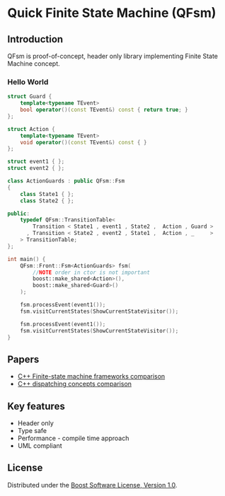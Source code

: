Quick Finite State Machine (QFsm)
================================

## Introduction
QFsm is proof-of-concept, header only library implementing Finite State Machine concept.

### Hello World

```cpp
struct Guard {
    template<typename TEvent>
    bool operator()(const TEvent&) const { return true; }
};

struct Action {
    template<typename TEvent>
    void operator()(const TEvent&) const { }
};

struct event1 { };
struct event2 { };

class ActionGuards : public QFsm::Fsm
{
    class State1 { };
    class State2 { };

public:
    typedef QFsm::TransitionTable<
        Transition < State1 , event1 , State2 ,  Action , Guard >
      , Transition < State2 , event2 , State1 ,  Action , _     >
    > TransitionTable;
};

int main() {
    QFsm::Front::Fsm<ActionGuards> fsm(
        //NOTE order in ctor is not important
        boost::make_shared<Action>(),
        boost::make_shared<Guard>()
    );

    fsm.processEvent(event1());
    fsm.visitCurrentStates(ShowCurrentStateVisitor());

    fsm.processEvent(event1());
    fsm.visitCurrentStates(ShowCurrentStateVisitor());
}
```

## Papers
 * [C++ Finite-state machine frameworks comparison](https://docs.google.com/viewer?url=https%3A%2F%2Fgithub.com%2Fkrzysztof-jusiak%2Fdoc%2Fblob%2Fmaster%2Ffsms%2Fdoc%2Ffsms.pdf%3Fraw%3Dtrue)
 * [C++ dispatching concepts comparison](https://docs.google.com/viewer?url=https%3A%2F%2Fgithub.com%2Fkrzysztof-jusiak%2Fdoc%2Fblob%2Fmaster%2Fdispatchers%2Fdoc%2Fdispatchers.pdf%3Fraw%3Dtrue)

## Key features
* Header only
* Type safe
* Performance - compile time approach
* UML compliant

## License
Distributed under the [Boost Software License, Version 1.0](http://www.boost.org/LICENSE_1_0.txt).

